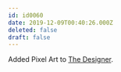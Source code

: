 ```yaml
---
id: id0060
date: 2019-12-09T00:40:26.000Z
deleted: false
draft: false
---
```


Added Pixel Art to [The Designer][1].

[1]: the-designer.html